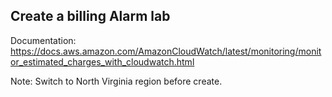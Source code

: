 ## Create a billing Alarm lab

Documentation: https://docs.aws.amazon.com/AmazonCloudWatch/latest/monitoring/monitor_estimated_charges_with_cloudwatch.html

Note: Switch to North Virginia region before create.